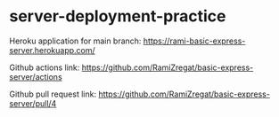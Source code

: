 # server-deployment-practice

Heroku application for main branch: https://rami-basic-express-server.herokuapp.com/

Github actions link: https://github.com/RamiZregat/basic-express-server/actions

Github pull request link: https://github.com/RamiZregat/basic-express-server/pull/4